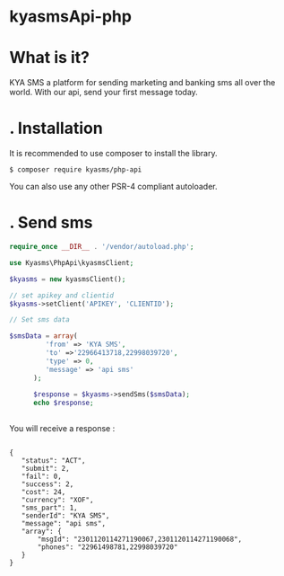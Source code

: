 # kyasmsApi-php

# What is it?
KYA SMS a platform for sending marketing and banking sms all over the world. With our api, send your first message today.

# . Installation

  It is recommended to use composer to install the library.
  
  ```
  $ composer require kyasms/php-api
 ```
 You can also use any other PSR-4 compliant autoloader.
 
 # . Send sms
 
 ```php
require_once __DIR__ . '/vendor/autoload.php';

use Kyasms\PhpApi\kyasmsClient;

$kyasms = new kyasmsClient();

// set apikey and clientid
$kyasms->setClient('APIKEY', 'CLIENTID');

// Set sms data

$smsData = array(
          'from' => 'KYA SMS',
          'to' =>'22966413718,22998039720', 
          'type' => 0,
          'message' => 'api sms'                         
       );
           
       $response = $kyasms->sendSms($smsData);
       echo $response;
           
```

You will receive a response : 

 ```
 
 {
    "status": "ACT",
    "submit": 2,
    "fail": 0,
    "success": 2,
    "cost": 24,
    "currency": "XOF",
    "sms_part": 1,
    "senderId": "KYA SMS",
    "message": "api sms",
    "array": {
        "msgId": "2301120114271190067,2301120114271190068",
        "phones": "22961498781,22998039720"
    }
}
 
  ```
